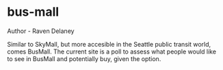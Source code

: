 # bus-mall

Author - Raven Delaney

Similar to SkyMall, but more accesible in the Seattle public transit world,  comes BusMall.
The current site is a poll to assess what people would like to see in BusMall and potentially buy, given the option.
